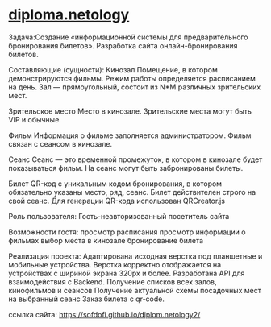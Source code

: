 # [diploma.netology](https://sofdofi.github.io/diplom.netology2/)


Задача:Создание «информационной системы для предварительного бронирования билетов».
Разработка сайта онлайн-бронирования билетов.

Составляющие (сущности):
Кинозал
Помещение, в котором демонстрируются фильмы. Режим работы определяется расписанием на день. Зал — прямоугольный, состоит из N*M различных зрительских мест.

Зрительское место
Место в кинозале. Зрительские места могут быть VIP и обычные.

Фильм
Информация о фильме заполняется администратором. Фильм связан с сеансом в кинозале.

Сеанс
Сеанс — это временной промежуток, в котором в кинозале будет показываться фильм. На сеанс могут быть забронированы билеты.

Билет
QR-код c уникальным кодом бронирования, в котором обязательно указаны место, ряд, сеанс. Билет действителен строго на свой сеанс. Для генерации QR-кода использован QRCreator.js

Роль пользователя:
Гость-неавторизованный посетитель сайта

Возможности гостя:
просмотр расписания
просмотр информации о фильмах
выбор места в кинозале
бронирование билета


Реализация проекта:
Адаптирована исходная верстка под планшетные и мобильные устройства. Верстка корректно отображается на устройствах с шириной экрана 320px и более.
Разработана API для взаимодействия с Backend.
Получение списков всех залов, кинофильмов и сеансов
Получение актуальной схемы посадочных мест на выбранный сеанс
Заказ билета с qr-code.

ссылка сайта: https://sofdofi.github.io/diplom.netology2/
